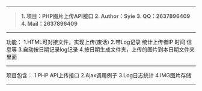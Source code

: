

------------


> **1. 项目：PHP图片上传API接口**
> **2. Author：Syie**
> **3. QQ：2637896409**
> **4. Mail：2637896409**



------------


功能：
1.HTML可对接文件，实现上传(废话)
2.带Log记录 统计上传者IP 时间 信息等
3.自动按日期记录log记录
4.按日期生成文件夹，上传的图片到本日期文件夹里面


------------


项目包含：
1.PHP API上传接口
2.Ajax调用例子
3.Log日志统计
4.IMG图片存储


------------


